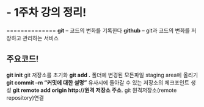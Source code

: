 # - 1주차 강의 정리!
==============
**git** – 코드의 변화를 기록한다
**github** – git과 코드의 변화를 저장하고 관리하는 서비스

## 주요코드!

**git init**  git 저장소를 초기화
**git add .**  폴더에 변경된 모든파일 staging area에 올리기
**git commit –m “커밋에 대한 설명”** 유사시에 돌아갈 수 있는 저장소의 체크포인트 생성
**git remote add origin http://원격 저장소 주소**. git 원격저장소(remote repository)연결

